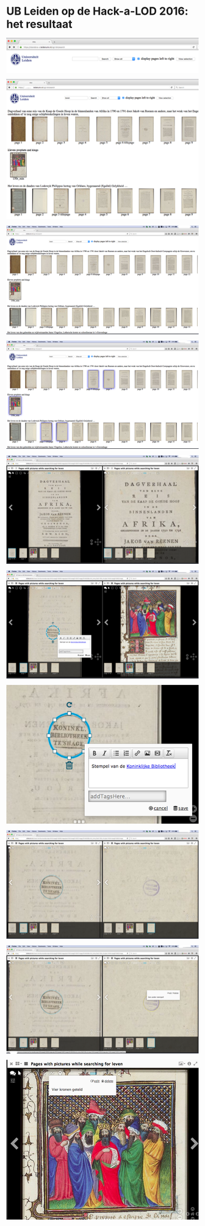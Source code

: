 # UB Leiden op de Hack-a-LOD 2016: het resultaat



![](img/screen1.png)

![](img/screen2.png)

![](img/screen3.png)

![](img/screen4.png)

![](img/screen5.png)

![](img/screen6.png)

![](img/screen7.png)

![](img/screen8.png)

![](img/screen9.png)

![](img/screen10.png)